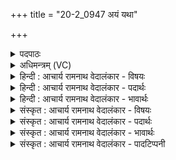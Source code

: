 +++
title = "20-2_0947 अयं यथा"

+++
<details><summary>पदपाठः</summary>

अ꣣य꣢म्। य꣡था꣢꣯। नः꣣। आ꣣भु꣡व꣢त्। आ꣣। भु꣡व꣢꣯त्। त्व꣡ष्टा꣢꣯। रू꣣पा꣢। इ꣣व। त꣡क्ष्या꣢꣯। अ꣣स्य꣢। क्र꣡त्वा꣢꣯। य꣡श꣢꣯स्वतः। ९४७।
</details>

<details><summary>अधिमन्त्रम् (VC)</summary>

- अग्निः
- प्रयोगो भार्गवः
- गायत्री
- षड्जः
</details>

<details><summary>हिन्दी : आचार्य रामनाथ वेदालंकार - विषयः</summary>

अगले मन्त्र में यह कहा गया है कि क्यों हम परमेश्वर के अभिमुख हों।
</details>

<details><summary>हिन्दी : आचार्य रामनाथ वेदालंकार - पदार्थः</summary>

पदार्थान्वय -  हम परमेश्वर के अभिमुख होवें (यथा) जिससे, वह (नः) हममें, हमारे जीवनों में (आभुवत्) रम जाए, (त्वष्टा) बढ़ई (तक्ष्या रूपा इव) जैसे घड़े जानेवाले रूपों में रम जाता है। हम (यशस्वतः) यशस्वी (अस्य) इस परमेश्वर के (क्रत्वा) ज्ञान एवं कर्म से, संयुक्त होवें ॥२॥ यहाँ उपमालङ्कार है ॥२॥
</details>

<details><summary>हिन्दी : आचार्य रामनाथ वेदालंकार - भावार्थः</summary>

भावार्थ -  जगदीश्वर यदि हमारे जीवनों में व्याप्त हो जाता है तो सदा ही अच्छे-बुरे के विवेक से युक्त हम पुण्य कर्मों को ही करते हुए कीर्तिशाली होते हैं ॥२॥
</details>

<details><summary>संस्कृत : आचार्य रामनाथ वेदालंकार - विषयः</summary>

अथ कुतो वयं परमेश्वरस्याभिमुखाः स्यामेत्याह।
</details>

<details><summary>संस्कृत : आचार्य रामनाथ वेदालंकार - पदार्थः</summary>

पदार्थान्वय -  वयमग्निं परमेश्वरमभिमुखाः भवेम (यथा) येन (अयम्) एषः परमेश्वरः (नः) अस्मान्, अस्माकं जीवनानीत्यर्थः (आभुवत्) व्याप्नुयात्। कथमिव ? (त्वष्टा) वर्धकिः (तक्ष्या रूपा इव) तक्षणीयानि रूपाणि यथा व्याप्नोति तथा। [शेश्छन्दसि बहुलम्। अ० ६।१।७० इति शेर्लोपः।] (यशस्वतः) कीर्तिमतः (अस्य) अग्नेः परमेश्वरस्य (क्रत्वा) क्रतुना प्रज्ञया कर्मणा वा, वयमनुगृहीताः स्याम ॥२॥ अत्रोपमालङ्कारः ॥२॥
</details>

<details><summary>संस्कृत : आचार्य रामनाथ वेदालंकार - भावार्थः</summary>

भावार्थ -  जगदीश्वरो यद्यस्माकं जीवनानि व्याप्नोति तर्हि सदैव सदसद्विवेकिनः पुण्यकर्माणः सन्तो वयं कीर्तिभाजो भवामः ॥२॥
</details>

<details><summary>संस्कृत : आचार्य रामनाथ वेदालंकार - पादटिप्पनी</summary>

टिप्पनी -   १.ऋ० ८।१०२।८।
</details>